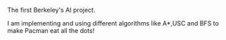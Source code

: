 The first Berkeley's AI project.

I am implementing and using different algorithms like A*,USC and BFS to make Pacman eat all the dots!
